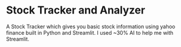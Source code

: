 # Stock Tracker and Analyzer
A Stock Tracker which gives you basic stock information using yahoo finance built in Python and Streamlit.
I used ~30% AI to help me with Streamlit.
